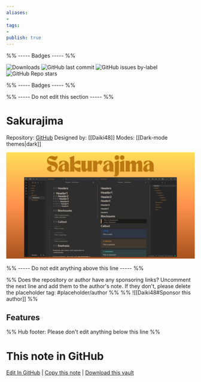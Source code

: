 ```yaml
---
aliases:
- 
tags: 
- 
publish: true
---
```


%% ----- Badges ----- %%

![Downloads](https://img.shields.io/badge/downloads-1072-573E7A?style=for-the-badge&logo=)
![GitHub last commit](https://img.shields.io/github/last-commit/Daiki48/sakurajima.obsidian?color=573E7A&label=last%20update&logo=github&style=for-the-badge)
![GitHub issues by-label](https://img.shields.io/github/issues/Daiki48/sakurajima.obsidian/help%20wanted?color=573E7A&logo=github&style=for-the-badge) 
![GitHub Repo stars](https://img.shields.io/github/stars/Daiki48/sakurajima.obsidian?color=573E7A&logo=github&style=for-the-badge)

%% ----- Badges ----- %%

%% ----- Do not edit this section ----- %%

# Sakurajima

Repository: [GitHub](https://github.com/Daiki48/sakurajima.obsidian)
Designed by: [[Daiki48]]
Modes: [[Dark-mode themes|dark]]



![screenshot](https://github.com/Daiki48/sakurajima.obsidian/raw/HEAD/screenshots/cover.png)

%% ----- Do not edit anything above this line ----- %% 

%% Does the repository or author have any sponsoring links? Uncomment the next line and add them to the author's note. If they don't, please delete the placeholder tag: #placeholder/author %%
%% ![[Daiki48#Sponsor this author]] %%


## Features



%% Hub footer: Please don't edit anything below this line %%

# This note in GitHub

<span class="git-footer">[Edit In GitHub](https://github.dev/obsidian-community/obsidian-hub/blob/main/02%20-%20Community%20Expansions/02.05%20All%20Community%20Expansions/Themes/Sakurajima.md "git-hub-edit-note") | [Copy this note](https://raw.githubusercontent.com/obsidian-community/obsidian-hub/main/02%20-%20Community%20Expansions/02.05%20All%20Community%20Expansions/Themes/Sakurajima.md "git-hub-copy-note") | [Download this vault](https://github.com/obsidian-community/obsidian-hub/archive/refs/heads/main.zip "git-hub-download-vault") </span>
